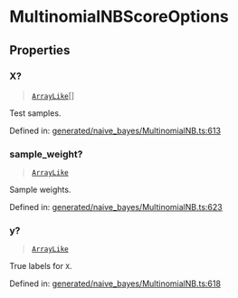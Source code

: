 # MultinomialNBScoreOptions

## Properties

### X?

> [`ArrayLike`](../types/ArrayLike.md)[]

Test samples.

Defined in:  [generated/naive\_bayes/MultinomialNB.ts:613](https://github.com/transitive-bullshit/scikit-learn-ts/blob/92ab806/packages/sklearn/src/generated/naive_bayes/MultinomialNB.ts#L613)

### sample\_weight?

> [`ArrayLike`](../types/ArrayLike.md)

Sample weights.

Defined in:  [generated/naive\_bayes/MultinomialNB.ts:623](https://github.com/transitive-bullshit/scikit-learn-ts/blob/92ab806/packages/sklearn/src/generated/naive_bayes/MultinomialNB.ts#L623)

### y?

> [`ArrayLike`](../types/ArrayLike.md)

True labels for `X`.

Defined in:  [generated/naive\_bayes/MultinomialNB.ts:618](https://github.com/transitive-bullshit/scikit-learn-ts/blob/92ab806/packages/sklearn/src/generated/naive_bayes/MultinomialNB.ts#L618)
